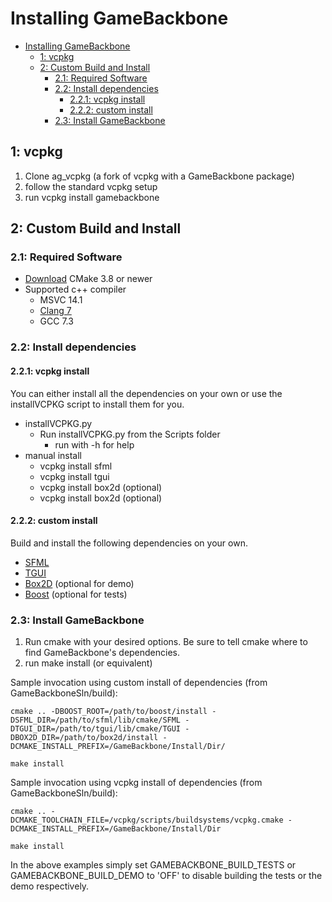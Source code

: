 # Installing GameBackbone

- [Installing GameBackbone](#installing-gamebackbone)
  - [1: vcpkg](#1-vcpkg)
  - [2: Custom Build and Install](#2-custom-build-and-install)
    - [2.1: Required Software](#21-required-software)
    - [2.2: Install dependencies](#22-install-dependencies)
      - [2.2.1: vcpkg install](#221-vcpkg-install)
      - [2.2.2: custom install](#222-custom-install)
    - [2.3: Install GameBackbone](#23-install-gamebackbone)

## 1: vcpkg
1. Clone ag_vcpkg (a fork of vcpkg with a GameBackbone package)
2. follow the standard vcpkg setup
3. run vcpkg install gamebackbone 

## 2: Custom Build and Install

### 2.1: Required Software
* [Download](https://cmake.org/download/) CMake 3.8 or newer
* Supported c++ compiler
  * MSVC 14.1
  * [Clang 7](http://releases.llvm.org/download.html)
  * GCC 7.3

### 2.2: Install dependencies
#### 2.2.1: vcpkg install

You can either install all the dependencies on your own or use the installVCPKG script to install them for you.

*  installVCPKG.py
   * Run installVCPKG.py from the Scripts folder
     * run with -h for help
* manual install
  * vcpkg install sfml
  * vcpkg install tgui
  * vcpkg install box2d (optional)
  * vcpkg install box2d (optional)

#### 2.2.2: custom install
Build and install the following dependencies on your own. 
* [SFML](https://www.sfml-dev.org/download/sfml/2.5.1/)
* [TGUI](https://tgui.eu/)
* [Box2D](https://box2d.org/) (optional for demo)
* [Boost](https://www.boost.org/users/download/) (optional for tests)

### 2.3: Install GameBackbone

1. Run cmake with your desired options. Be sure to tell cmake where to find GameBackbone's dependencies. 
2. run make install (or equivalent)

Sample invocation using custom install of dependencies (from GameBackboneSln/build):

    cmake .. -DBOOST_ROOT=/path/to/boost/install -DSFML_DIR=/path/to/sfml/lib/cmake/SFML -DTGUI_DIR=/path/to/tgui/lib/cmake/TGUI -DBOX2D_DIR=/path/to/box2d/install -DCMAKE_INSTALL_PREFIX=/GameBackbone/Install/Dir/

    make install

Sample invocation using vcpkg install of dependencies (from GameBackboneSln/build):

    cmake .. -DCMAKE_TOOLCHAIN_FILE=/vcpkg/scripts/buildsystems/vcpkg.cmake -DCMAKE_INSTALL_PREFIX=/GameBackbone/Install/Dir

    make install

In the above examples simply set GAMEBACKBONE_BUILD_TESTS or GAMEBACKBONE_BUILD_DEMO to 'OFF' to disable building the tests or the demo respectively.